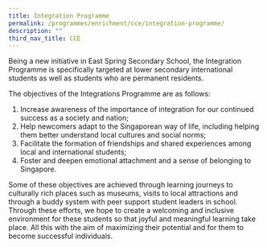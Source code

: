 ```yaml
---
title: Integration Programme
permalink: /programmes/enrichment/cce/integration-programme/
description: ""
third_nav_title: CCE
---
```

<p>Being a new initiative in East Spring Secondary School, the Integration Programme is specifically targeted at lower secondary international students as well as students who are permanent residents.</p>
<p>The objectives of the Integrations Programme are as follows:</p>
<ol>
<li>Increase awareness of the importance of integration for our continued success as a society and nation;</li>
<li>Help newcomers adapt to the Singaporean way of life, including helping them better understand local cultures and social norms;</li>
<li>Facilitate the formation of friendships and shared experiences among local and international students;</li>
<li>Foster and deepen emotional attachment and a sense of belonging to Singapore.</li>
</ol>
<p>Some of these objectives are achieved through learning journeys to culturally rich places such as museums, visits to local attractions and through a buddy system with peer support student leaders in school. Through these efforts, we hope to create a welcoming and inclusive environment for these students so that joyful and meaningful learning take place. All this with the aim of maximizing their potential and for them to become successful individuals.</p>